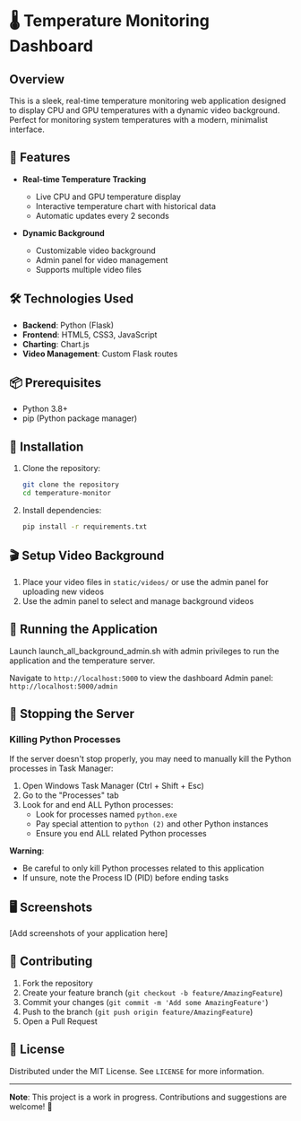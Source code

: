 # 🌡️ Temperature Monitoring Dashboard

## Overview

This is a sleek, real-time temperature monitoring web application designed to display CPU and GPU temperatures with a dynamic video background. Perfect for monitoring system temperatures with a modern, minimalist interface.

## 🚀 Features

- **Real-time Temperature Tracking**
  - Live CPU and GPU temperature display
  - Interactive temperature chart with historical data
  - Automatic updates every 2 seconds

- **Dynamic Background**
  - Customizable video background
  - Admin panel for video management
  - Supports multiple video files

## 🛠 Technologies Used

- **Backend**: Python (Flask)
- **Frontend**: HTML5, CSS3, JavaScript
- **Charting**: Chart.js
- **Video Management**: Custom Flask routes

## 📦 Prerequisites

- Python 3.8+
- pip (Python package manager)

## 🔧 Installation

1. Clone the repository:
   ```bash
   git clone the repository
   cd temperature-monitor
   ```
2. Install dependencies:
   ```bash
   pip install -r requirements.txt
   ```

## 🎬 Setup Video Background

1. Place your video files in `static/videos/` or use the admin panel for uploading new videos
2. Use the admin panel to select and manage background videos

## 🚀 Running the Application

Launch launch_all_background_admin.sh with admin privileges to run the application and the temperature server.

Navigate to `http://localhost:5000` to view the dashboard
Admin panel: `http://localhost:5000/admin`

## 🛑 Stopping the Server

### Killing Python Processes

If the server doesn't stop properly, you may need to manually kill the Python processes in Task Manager:

1. Open Windows Task Manager (Ctrl + Shift + Esc)
2. Go to the "Processes" tab
3. Look for and end ALL Python processes:
   - Look for processes named `python.exe`
   - Pay special attention to `python (2)` and other Python instances
   - Ensure you end ALL related Python processes

**Warning**: 
- Be careful to only kill Python processes related to this application
- If unsure, note the Process ID (PID) before ending tasks

## 🖥️ Screenshots

[Add screenshots of your application here]

## 🤝 Contributing

1. Fork the repository
2. Create your feature branch (`git checkout -b feature/AmazingFeature`)
3. Commit your changes (`git commit -m 'Add some AmazingFeature'`)
4. Push to the branch (`git push origin feature/AmazingFeature`)
5. Open a Pull Request

## 📝 License

Distributed under the MIT License. See `LICENSE` for more information.


---

**Note**: This project is a work in progress. Contributions and suggestions are welcome! 🌟
